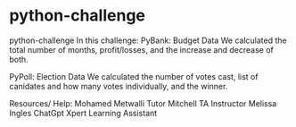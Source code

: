 # python-challenge
python-challenge
In this challenge:
PyBank: Budget Data
    We calculated the total number of months, profit/losses, and the increase and decrease of both.


PyPoll: Election Data
    We calculated the number of votes cast, list of canidates and how many votes individually, and the winner.
    
Resources/ Help:
Mohamed Metwalli Tutor
Mitchell TA 
Instructor Melissa Ingles
ChatGpt
Xpert Learning Assistant
